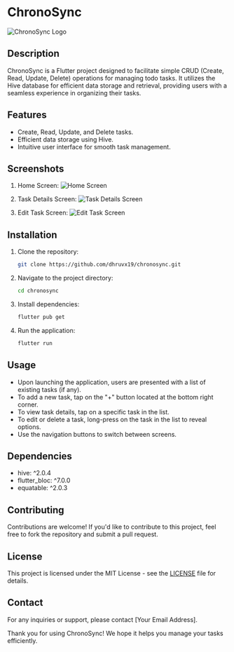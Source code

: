 
# ChronoSync

![ChronoSync Logo](icon1.png)

## Description
ChronoSync is a Flutter project designed to facilitate simple CRUD (Create, Read, Update, Delete) operations for managing todo tasks. It utilizes the Hive database for efficient data storage and retrieval, providing users with a seamless experience in organizing their tasks.

## Features
- Create, Read, Update, and Delete tasks.
- Efficient data storage using Hive.
- Intuitive user interface for smooth task management.

## Screenshots
1. Home Screen:
   ![Home Screen](assets/home_screen.png)

2. Task Details Screen:
   ![Task Details Screen](assets/task_details_screen.png)

3. Edit Task Screen:
   ![Edit Task Screen](assets/edit_task_screen.png)

## Installation
1. Clone the repository:
   ```bash
   git clone https://github.com/dhruvx19/chronosync.git
   ```

2. Navigate to the project directory:
   ```bash
   cd chronosync
   ```

3. Install dependencies:
   ```bash
   flutter pub get
   ```

4. Run the application:
   ```bash
   flutter run
   ```

## Usage
- Upon launching the application, users are presented with a list of existing tasks (if any).
- To add a new task, tap on the "+" button located at the bottom right corner.
- To view task details, tap on a specific task in the list.
- To edit or delete a task, long-press on the task in the list to reveal options.
- Use the navigation buttons to switch between screens.

## Dependencies
- hive: ^2.0.4
- flutter_bloc: ^7.0.0
- equatable: ^2.0.3

## Contributing
Contributions are welcome! If you'd like to contribute to this project, feel free to fork the repository and submit a pull request.

## License
This project is licensed under the MIT License - see the [LICENSE](LICENSE) file for details.

## Contact
For any inquiries or support, please contact [Your Email Address].

Thank you for using ChronoSync! We hope it helps you manage your tasks efficiently.
```
